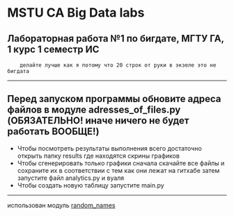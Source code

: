 # MSTU CA Big Data labs

## Лабораторная работа №1 по бигдате, МГТУ ГА, 1 курс 1 семестр ИС
        делайте лучше как я потому что 20 строк от руки в экзеле это не бигдата
---
Перед запуском программы обновите адреса файлов в модуле adresses_of_files.py (ОБЯЗАТЕЛЬНО! иначе ничего не будет работать ВООБЩЕ!)
---
* Чтобы посмотреть результаты выполнения всего достаточно открыть папку results где находятся скрины графиков 
* Чтобы сгенерировать только графики сначала скачайте все файлы и сохраните их в соответствии с тем как они лежат на гитхабе затем запустите файл analytics.py и вуаля 
* Чтобы создать новую таблицу запустите main.py
---
использован модуль [random_names](https://github.com/navchandar/Python-Random-Name-Generator)
